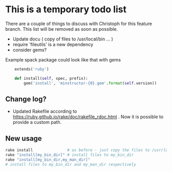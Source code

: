 # This is a temporary todo list

There are a couple of things to discuss with Christoph for this feature branch.
This list will be removed as soon as possible.

* Update docu ( copy of files to /usr/local/bin ... )
* require 'fileutils' is a new dependency
* consider gems?

Example spack package could look like that with gems

```python
    extends('ruby')

    def install(self, spec, prefix):
        gem('install', 'minstructor-{0}.gem'.format(self.version))
```

## Change log?

* Updated Rakefile according to
  https://ruby.github.io/rake/doc/rakefile_rdoc.html . Now it is possible to
  provide a custom path.


## New usage

```bash
rake install               # as before - just copy the files to /usr/local/bin
rake "install[my_bin_dir]" # install files to my_bin_dir
rake "install[my_bin_dir,my_man_dir]"
# install files to my_bin_dir and my_man_dir respectively
```
